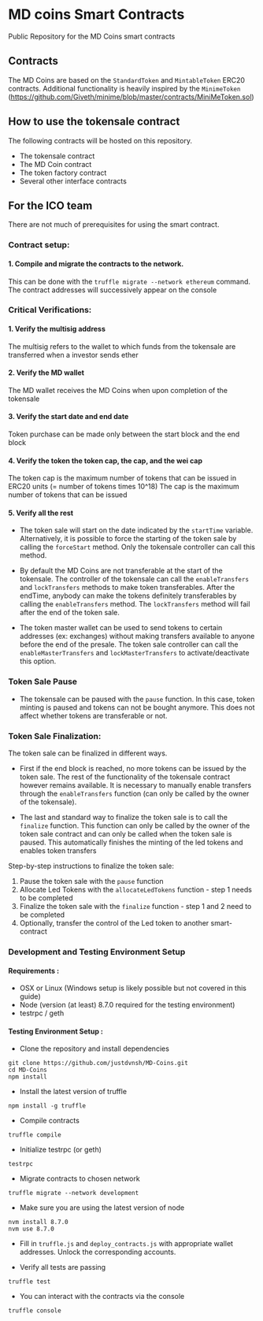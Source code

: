 # MD coins Smart Contracts
Public Repository for the MD Coins smart contracts



## Contracts
The MD Coins are based on the `StandardToken` and `MintableToken` ERC20 contracts. Additional functionality is heavily inspired 
by the `MinimeToken` (https://github.com/Giveth/minime/blob/master/contracts/MiniMeToken.sol)

## How to use the tokensale contract
The following contracts will be hosted on this repository.
- The tokensale contract
- The MD Coin contract
- The token factory contract
- Several other interface contracts


## For the ICO team
There are not much of prerequisites for using the smart contract.

### Contract setup:

#### 1. Compile and migrate the contracts to the network.
This can be done with the `truffle migrate --network ethereum` command. The contract addresses will successively appear
on the console

### Critical Verifications:

#### 1. Verify the multisig address
The multisig refers to the wallet to which funds from the tokensale are transferred when a investor sends ether
#### 2. Verify the MD wallet
The MD wallet receives the MD Coins when upon completion of the tokensale
#### 3. Verify the start date and end date
Token purchase can be made only between the start block and the end block
#### 4. Verify the token the token cap, the cap, and the wei cap
The token cap is the maximum number of tokens that can be issued in ERC20 units (= number of tokens times 10^18)
The cap is the maximum number of tokens that can be issued
#### 5. Verify all the rest


- The token sale will start on the date indicated by the `startTime` variable. Alternatively, it is possible to force the starting of the token sale by calling the `forceStart` method. Only the tokensale controller can call this method.

- By default the MD Coins are not transferable at the start of the tokensale. The controller of the tokensale can call the 
`enableTransfers` and `lockTransfers` methods to make token transferables. After the endTime, anybody can make the tokens definitely transferables by calling the `enableTransfers` method. The `lockTransfers` method will fail after the end of the token sale.

- The token master wallet can be used to send tokens to certain addresses (ex: exchanges) without making transfers available to anyone before the end of the presale. The token sale controller can call the `enableMasterTransfers` and `lockMasterTransfers` to activate/deactivate this option.


### Token Sale Pause


- The tokensale can be paused with the `pause` function. In this case, token minting is paused and tokens can not be bought anymore. This does not affect whether tokens are transferable or not.


### Token Sale Finalization:

The token sale can be finalized in different ways.

- First if the end block is reached, no more tokens can be issued by the token sale. The rest of the functionality of the tokensale contract however remains available. It is necessary to manually enable transfers through the `enableTransfers` function (can only be called by the owner of the tokensale).


- The last and standard way to finalize the token sale is to call the `finalize` function. This function can only be called by the owner of the token sale contract and can only be called when the token sale is paused. This automatically finishes the minting of the led tokens and enables token transfers

Step-by-step instructions to finalize the token sale:

1. Pause the token sale with the `pause` function
2. Allocate Led Tokens with the `allocateLedTokens` function - step 1 needs to be completed
2. Finalize the token sale with the `finalize` function - step 1 and 2 need to be completed
3. Optionally, transfer the control of the Led token to another smart-contract


### Development and Testing Environment Setup

#### Requirements :
- OSX or Linux (Windows setup is likely possible but not covered in this guide)
- Node (version  (at least)  8.7.0 required for the testing environment)
- testrpc / geth

#### Testing Environment Setup :

- Clone the repository and install dependencies

```
git clone https://github.com/justdvnsh/MD-Coins.git
cd MD-Coins
npm install
```

- Install the latest version of truffle
```
npm install -g truffle
```

- Compile contracts
```
truffle compile
```

- Initialize testrpc (or geth)

```
testrpc
```

- Migrate contracts to chosen network

```
truffle migrate --network development
```

- Make sure you are using the latest version of node

```
nvm install 8.7.0
nvm use 8.7.0
```


- Fill in `truffle.js` and `deploy_contracts.js` with appropriate wallet addresses. Unlock the corresponding accounts.

- Verify all tests are passing

```
truffle test
```

- You can interact with the contracts via the console

```
truffle console
```



